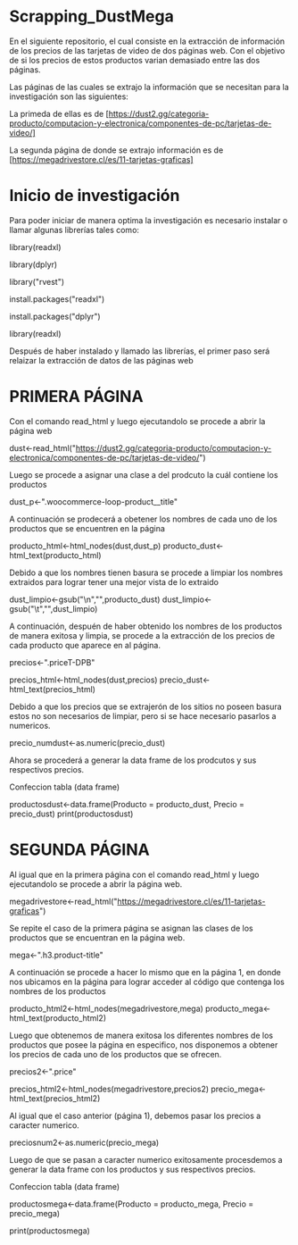 # Scrapping_DustMega

En el siguiente repositorio, el cual consiste en la extracción de información de los precios de las tarjetas de video
de dos páginas web. Con el objetivo de si los precios de estos productos varian demasiado entre las dos páginas.

Las páginas de  las cuales se extrajo la información que se necesitan para la investigación son las siguientes:

La primeda de ellas es de [https://dust2.gg/categoria-producto/computacion-y-electronica/componentes-de-pc/tarjetas-de-video/]

La segunda página de donde se extrajo información es de [https://megadrivestore.cl/es/11-tarjetas-graficas]


# Inicio de investigación

Para poder iniciar de manera optima la investigación es necesario instalar o llamar algunas librerías tales como:

library(readxl)

library(dplyr)

library("rvest") 

install.packages("readxl")

install.packages("dplyr")

library(readxl) 

Después de haber instalado y llamado las librerías, el primer paso será relaizar la extracción de datos de las páginas web

# PRIMERA PÁGINA

Con el comando read_html y luego ejecutandolo se procede a abrir la página web 

dust<-read_html("https://dust2.gg/categoria-producto/computacion-y-electronica/componentes-de-pc/tarjetas-de-video/")

Luego se procede a asignar una clase a del prodcuto la cuál contiene los productos

dust_p<-".woocommerce-loop-product__title"

A continuación se prodecerá a obetener los nombres de cada uno de los productos que se encuentren en la página

producto_html<-html_nodes(dust,dust_p)
producto_dust<-html_text(producto_html)

Debido a que los nombres tienen basura se procede a limpiar los nombres extraidos para lograr tener
una mejor vista de lo extraido

dust_limpio<-gsub("\n","",producto_dust)
dust_limpio<-gsub("\t","",dust_limpio)
	
A continuación, despuén de haber obtenido los nombres de los productos de manera exitosa y limpia,
se procede a la extracción de los precios de cada producto que aparece en al página.

precios<-".priceT-DPB"

precios_html<-html_nodes(dust,precios)
precio_dust<-html_text(precios_html)


Debido a que los precios que se extrajerón de los sitios no poseen basura estos no son necesarios de limpiar,
pero si se hace necesario pasarlos a numericos.

precio_numdust<-as.numeric(precio_dust)


Ahora se procederá a generar la data frame de los prodcutos y sus respectivos precios.

Confeccion tabla (data frame)

productosdust<-data.frame(Producto = producto_dust,
                      Precio = precio_dust)
print(productosdust)



# SEGUNDA PÁGINA

Al igual que en la primera página con el comando read_html y luego ejecutandolo se procede a abrir la página web.

megadrivestore<-read_html("https://megadrivestore.cl/es/11-tarjetas-graficas")

Se repite el caso de la primera página se asignan las clases de los productos que se encuentran en la página web.

mega<-".h3.product-title"

A continuación se procede a hacer lo mismo que en la página 1, en donde nos ubicamos en la página para lograr acceder al código 
que contenga los nombres de los productos  

producto_html2<-html_nodes(megadrivestore,mega)
producto_mega<-html_text(producto_html2)

Luego que obtenemos de manera exitosa los diferentes nombres de los productos que posee la página en especifico,
nos disponemos a obtener los precios de cada uno de los productos que se ofrecen. 

precios2<-".price"

precios_html2<-html_nodes(megadrivestore,precios2)
precio_mega<-html_text(precios_html2)

Al igual que el caso anterior (página 1), debemos pasar los precios a caracter numerico.

preciosnum2<-as.numeric(precio_mega)

Luego de que se pasan a caracter numerico exitosamente procesdemos a generar la data frame con los productos
y sus respectivos precios.

Confeccion tabla (data frame)

productosmega<-data.frame(Producto = producto_mega,
                      Precio = precio_mega)

print(productosmega)


